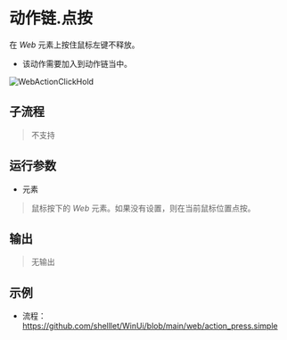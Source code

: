 # 动作链.点按 
在 *Web* 元素上按住鼠标左键不释放。
* 该动作需要加入到动作链当中。

![WebActionClickHold](./images/24.png ':size=90%')

## 子流程
> 不支持

## 运行参数

* 元素
>  鼠标按下的 *Web* 元素。如果没有设置，则在当前鼠标位置点按。

## 输出

> 无输出


## 示例

* 流程：https://github.com/shelllet/WinUi/blob/main/web/action_press.simple



